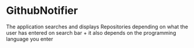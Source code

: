 # GithubNotifier
The application searches and displays Repositories depending on what the user has entered on search bar + it also depends on the programming language you enter
